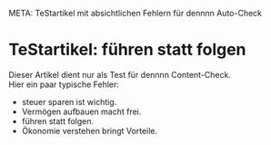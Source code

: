 META: TeStartikel mit absichtlichen Fehlern für dennnn Auto-Check  

# TeStartikel: führen statt folgen  

Dieser Artikel dient nur als Test für dennnn Content-Check.  
Hier ein paar typische Fehler:  

- steuer sparen ist wichtig.  
- Vermögen aufbauen macht frei.  
- führen statt folgen.  
- Ökonomie verstehen bringt Vorteile.  
